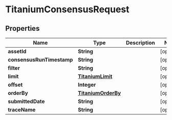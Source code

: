 

# TitaniumConsensusRequest


## Properties

| Name | Type | Description | Notes |
|------------ | ------------- | ------------- | -------------|
|**assetId** | **String** |  |  [optional] |
|**consensusRunTimestamp** | **String** |  |  [optional] |
|**filter** | **String** |  |  [optional] |
|**limit** | [**TitaniumLimit**](TitaniumLimit.md) |  |  [optional] |
|**offset** | **Integer** |  |  [optional] |
|**orderBy** | [**TitaniumOrderBy**](TitaniumOrderBy.md) |  |  [optional] |
|**submittedDate** | **String** |  |  [optional] |
|**traceName** | **String** |  |  [optional] |



